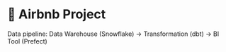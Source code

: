 # 🛌 Airbnb Project

Data pipeline: Data Warehouse (Snowflake) -> Transformation (dbt) -> BI Tool (Prefect)





